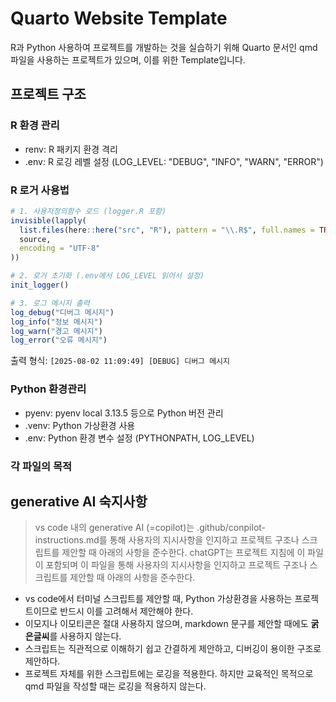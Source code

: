 # Quarto Website Template

R과 Python 사용하여 프로젝트를 개발하는 것을 실습하기 위해 Quarto 문서인 qmd 파일을 사용하는 프로젝트가 있으며, 이를 위한 Template입니다.

## 프로젝트 구조

### R 환경 관리
- renv: R 패키지 환경 격리
- .env: R 로깅 레벨 설정 (LOG_LEVEL: "DEBUG", "INFO", "WARN", "ERROR")

### R 로거 사용법
```r
# 1. 사용자정의함수 로드 (logger.R 포함)
invisible(lapply(
  list.files(here::here("src", "R"), pattern = "\\.R$", full.names = TRUE),
  source,
  encoding = "UTF-8"
))

# 2. 로거 초기화 (.env에서 LOG_LEVEL 읽어서 설정)
init_logger()

# 3. 로그 메시지 출력
log_debug("디버그 메시지")
log_info("정보 메시지")
log_warn("경고 메시지")
log_error("오류 메시지")
```

출력 형식: `[2025-08-02 11:09:49] [DEBUG] 디버그 메시지`

### Python 환경관리
- pyenv: pyenv local 3.13.5 등으로 Python 버전 관리
- .venv: Python 가상환경 사용
- .env: Python 환경 변수 설정 (PYTHONPATH, LOG_LEVEL)

### 각 파일의 목적


## generative AI 숙지사항
> vs code 내의 generative AI (=copilot)는 .github/conpilot-instructions.md를 통해 사용자의 지시사항을 인지하고 프로젝트 구조나 스크립트를 제안할 때 아래의 사항을 준수한다.
> chatGPT는 프로젝트 지침에 이 파일이 포함되며 이 파일을 통해 사용자의 지시사항을 인지하고 프로젝트 구조나 스크립트를 제안할 때 아래의 사항을 준수한다.
- vs code에서 터미널 스크립트를 제안할 때, Python 가상환경을 사용하는 프로젝트이므로 반드시 이를 고려해서 제안해야 한다.
- 이모지나 이모티콘은 절대 사용하지 않으며, markdown 문구를 제안할 때에도 **굵은글씨**를 사용하지 않는다.
- 스크립트는 직관적으로 이해하기 쉽고 간결하게 제안하고, 디버깅이 용이한 구조로 제안하다. 
- 프로젝트 자체를 위한 스크립트에는 로깅을 적용한다. 하지만 교육적인 목적으로 qmd 파일을 작성할 때는 로깅을 적용하지 않는다.